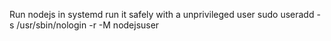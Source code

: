 Run nodejs in systemd
run it safely with a unprivileged user
sudo useradd -s /usr/sbin/nologin -r -M nodejsuser
